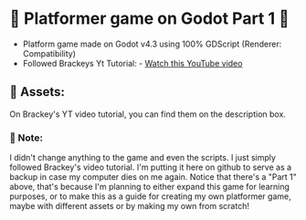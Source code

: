 # 🌱 Platformer game on Godot Part 1 🌱

* Platform game made on Godot v4.3 using 100% GDScript (Renderer: Compatibility)
* Followed Brackeys Yt Tutorial: - [Watch this YouTube video](https://www.youtube.com/watch?v=LOhfqjmasi0&t=820s)

## 🌱 Assets:
On Brackey's YT video tutorial, you can find them on the description box.

### 🌱 Note:
I didn't change anything to the game and even the scripts. I just simply followed Brackey's video tutorial. 
I'm putting it here on github to serve as a backup in case my computer dies on me again. Notice that there's a "Part 1" above, that's because I'm planning to either expand this game for learning purposes, or to make this as a guide for creating my own platformer game, maybe with different assets or by making my own from scratch!
